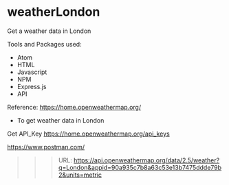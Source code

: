 # weatherLondon
Get a weather data in London

Tools and Packages used:
- Atom
- HTML
- Javascript
- NPM
- Express.js
- API

Reference:
https://home.openweathermap.org/
- To get weather data in London

Get API_Key
https://home.openweathermap.org/api_keys

https://www.postman.com/
>>> URL: https://api.openweathermap.org/data/2.5/weather?q=London&appid=90a935c7b8a63c53e13b7475ddde79b2&units=metric
